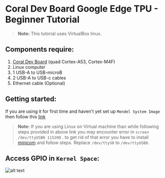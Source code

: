 # Coral Dev Board Google Edge TPU - Beginner Tutorial  
 
 > **Note:** This tutorial uses VirtualBox linux.  

## Components require:

 1. [Coral Dev Board](https://coral.withgoogle.com/products/dev-board/) (quad Cortex-A53, Cortex-M4F)   
 2. Linux computer  
 3. 1 USB-A to USB-microB  
 4. 2 USB-A to USB-c cables  
 4. Ethernet cable (Optional)  
  
## Getting started:

If you are using it for first time and haven't yet set up `Mendel System Image` then follow this [link](https://coral.withgoogle.com/tutorials/devboard/)  

 > **Note:** If you are using Linux on Virtual machine than while following steps provided in above link you may encounter error in `screen /dev/ttyUSB0 115200` . to get rid of that error you have to install [minicom](http://processors.wiki.ti.com/index.php/Setting_up_Minicom_in_Ubuntu) and follow steps. Replace `/dev/ttyS0` to `/dev/ttyUSB0`.  

## Access GPIO in `Kernel Space`:

![alt text](http://linuxgizmos.com/files/google_coral_devboard_pinout.jpg "Dev Board GPIO pinout")

